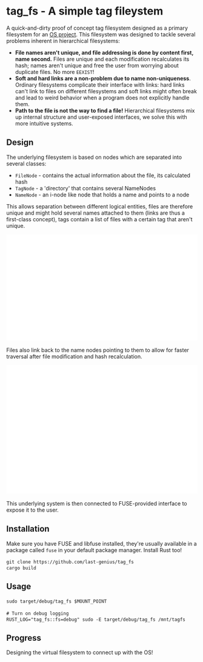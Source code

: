 # tag_fs - A simple tag fileystem

A quick-and-dirty proof of concept tag filesystem designed as a primary filesystem
for an [OS project](https://github.com/last-genius/os_project/).
This filesystem was designed to tackle several problems inherent in hierarchical filesystems:
* **File names aren't unique, and file addressing is done by content first, name second.**
Files are unique and each modification recalculates its hash; names aren't unique and free
the user from worrying about duplicate files. No more `EEXIST`!
* **Soft and hard links are a non-problem due to name non-uniqueness**. Ordinary filesystems
complicate their interface with links: hard links can't link to files on different filesystems
and soft links might often break and lead to weird behavior when a program does not explicitly handle them.
* **Path to the file is not the way to find a file!** Hierarchical filesystems mix up
internal structure and user-exposed interfaces, we solve this with more intuitive systems.

## Design

The underlying filesystem is based on nodes which are separated into several classes:
* `FileNode` - contains the actual information about the file, its calculated hash
* `TagNode` - a 'directory' that contains several NameNodes
* `NameNode` - an i-node like node that holds a name and points to a node

This allows separation between different logical entities, files are therefore unique 
and might hold several names attached to them (links are thus a first-class concept), 
tags contain a list of files with a certain tag that aren't unique.

![](./img/nodes1.png)

Files also link back to the name nodes pointing to them to allow for faster traversal 
after file modification and hash recalculation.

![](./img/nodes2.png)

This underlying system is then connected to FUSE-provided interface to expose
it to the user.

## Installation

Make sure you have FUSE and libfuse installed, they're usually available in a package
called `fuse` in your default package manager. Install Rust too!

```
git clone https://github.com/last-genius/tag_fs
cargo build
```

## Usage

```
sudo target/debug/tag_fs $MOUNT_POINT

# Turn on debug logging
RUST_LOG="tag_fs::fs=debug" sudo -E target/debug/tag_fs /mnt/tagfs
```

## Progress

Designing the virtual filesystem to connect up with the OS!
